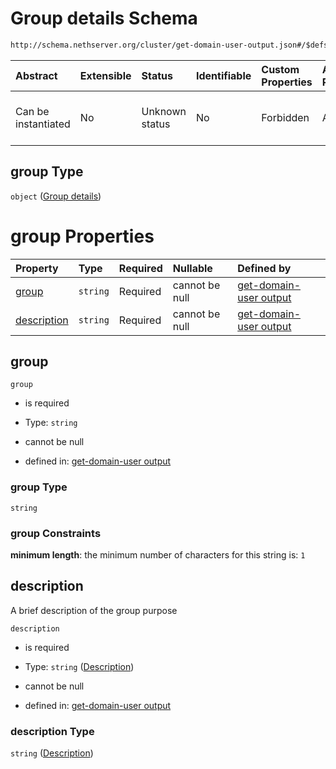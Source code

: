 # Group details Schema

```txt
http://schema.nethserver.org/cluster/get-domain-user-output.json#/$defs/group
```



| Abstract            | Extensible | Status         | Identifiable | Custom Properties | Additional Properties | Access Restrictions | Defined In                                                                                  |
| :------------------ | :--------- | :------------- | :----------- | :---------------- | :-------------------- | :------------------ | :------------------------------------------------------------------------------------------ |
| Can be instantiated | No         | Unknown status | No           | Forbidden         | Allowed               | none                | [get-domain-user-output.json\*](cluster/get-domain-user-output.json "open original schema") |

## group Type

`object` ([Group details](get-domain-user-output-defs-group-details.md))

# group Properties

| Property                    | Type     | Required | Nullable       | Defined by                                                                                                                                                                                           |
| :-------------------------- | :------- | :------- | :------------- | :--------------------------------------------------------------------------------------------------------------------------------------------------------------------------------------------------- |
| [group](#group)             | `string` | Required | cannot be null | [get-domain-user output](get-domain-user-output-defs-group-details-properties-group.md "http://schema.nethserver.org/cluster/get-domain-user-output.json#/$defs/group/properties/group")             |
| [description](#description) | `string` | Required | cannot be null | [get-domain-user output](get-domain-user-output-defs-group-details-properties-description.md "http://schema.nethserver.org/cluster/get-domain-user-output.json#/$defs/group/properties/description") |

## group



`group`

* is required

* Type: `string`

* cannot be null

* defined in: [get-domain-user output](get-domain-user-output-defs-group-details-properties-group.md "http://schema.nethserver.org/cluster/get-domain-user-output.json#/$defs/group/properties/group")

### group Type

`string`

### group Constraints

**minimum length**: the minimum number of characters for this string is: `1`

## description

A brief description of the group purpose

`description`

* is required

* Type: `string` ([Description](get-domain-user-output-defs-group-details-properties-description.md))

* cannot be null

* defined in: [get-domain-user output](get-domain-user-output-defs-group-details-properties-description.md "http://schema.nethserver.org/cluster/get-domain-user-output.json#/$defs/group/properties/description")

### description Type

`string` ([Description](get-domain-user-output-defs-group-details-properties-description.md))

